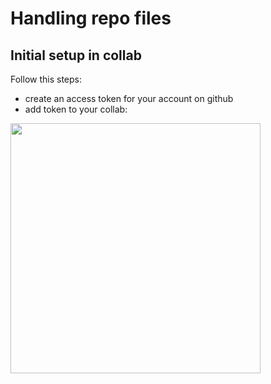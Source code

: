 # Handling repo files
## Initial setup in collab
Follow this steps:
- create an access token for your account on github
- add token to your collab:
<p>
  <img src="https://github.com/jadrzy/PythonForMachineLearning/blob/main/images/Token.png" 
       width=400
       margin-left=200/>
</p>

